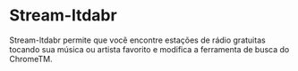 # Stream-ltdabr
Stream-ltdabr permite que você encontre estações de rádio gratuitas tocando sua música ou artista favorito e modifica a ferramenta de busca do ChromeTM. 
